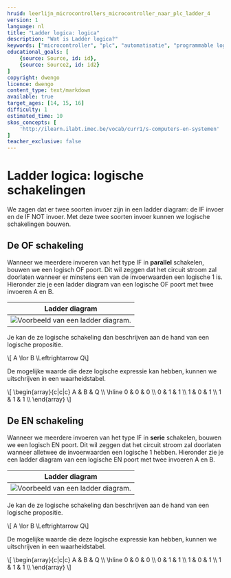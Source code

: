 ```yaml
---
hruid: leerlijn_microcontrollers_microcontroller_naar_plc_ladder_4
version: 1
language: nl
title: "Ladder logica: logica"
description: "Wat is Ladder logica?"
keywords: ["microcontroller", "plc", "automatisatie", "programmable logic controller", "µC", "ladder"]
educational_goals: [
    {source: Source, id: id}, 
    {source: Source2, id: id2}
]
copyright: dwengo
licence: dwengo
content_type: text/markdown
available: true
target_ages: [14, 15, 16]
difficulty: 1
estimated_time: 10
skos_concepts: [
    'http://ilearn.ilabt.imec.be/vocab/curr1/s-computers-en-systemen'
]
teacher_exclusive: false
---
```


# Ladder logica: logische schakelingen

We zagen dat er twee soorten invoer zijn in een ladder diagram: de IF invoer en de IF NOT invoer. Met deze twee soorten invoer kunnen we logische schakelingen bouwen.

## De **OF** schakeling

Wanneer we meerdere invoeren van het type IF in **parallel** schakelen, bouwen we een logisch OF poort. Dit wil zeggen dat het circuit stroom zal doorlaten wanneer er minstens een van de invoerwaarden een logische 1 is. Hieronder zie je een ladder diagram van een logische OF poort met twee invoeren A en B.

| Ladder diagram |
|:---:|
| ![Voorbeeld van een ladder diagram.](images/sample_no_labels.svg "Voorbeeld van een ladder diagram.") | 

Je kan de ze logische schakeling dan beschrijven aan de hand van een logische propositie.

\\[ A \lor B \Leftrightarrow Q\\]

De mogelijke waarde die deze logische expressie kan hebben, kunnen we uitschrijven in een waarheidstabel.

\\[
    \begin{array}{c|c|c}
        A & B & Q \\\\
        \hline 
        0 & 0 & 0 \\\\
        0 & 1 & 1 \\\\
        1 & 0 & 1 \\\\
        1 & 1 & 1 \\\\
    \end{array}
\\]


## De **EN** schakeling

Wanneer we meerdere invoeren van het type IF in **serie** schakelen, bouwen we een logisch EN poort. Dit wil zeggen dat het circuit stroom zal doorlaten wanneer alletwee de invoerwaarden een logische 1 hebben. Hieronder zie je een ladder diagram van een logische EN poort met twee invoeren A en B.

| Ladder diagram |
|:---:|
| ![Voorbeeld van een ladder diagram.](images/sample_no_labels.svg "Voorbeeld van een ladder diagram.") | 

Je kan de ze logische schakeling dan beschrijven aan de hand van een logische propositie.

\\[ A \lor B \Leftrightarrow Q\\]

De mogelijke waarde die deze logische expressie kan hebben, kunnen we uitschrijven in een waarheidstabel.

\\[
    \begin{array}{c|c|c}
        A & B & Q \\\\
        \hline 
        0 & 0 & 0 \\\\
        0 & 1 & 1 \\\\
        1 & 0 & 1 \\\\
        1 & 1 & 1 \\\\
    \end{array}
\\]